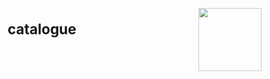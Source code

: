 <a href="https://explosion.ai"><img src="https://explosion.ai/assets/img/logo.svg" width="125" height="125" align="right" /></a>

# catalogue
